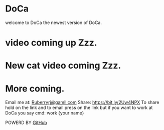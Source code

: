 # DoCa
welcome to DoCa the newest version of DoCa.
# video coming up Zzz.
# New cat video coming Zzz.
# More coming.
Email me at: Ruberryrj@gamil.com
Share: https://bit.ly/2Uw4NPX
To share hold on the link and to email press on the link but if you want to work at DoCa you say cmd: work {your name}


POWERD BY [GitHub](github.com)
